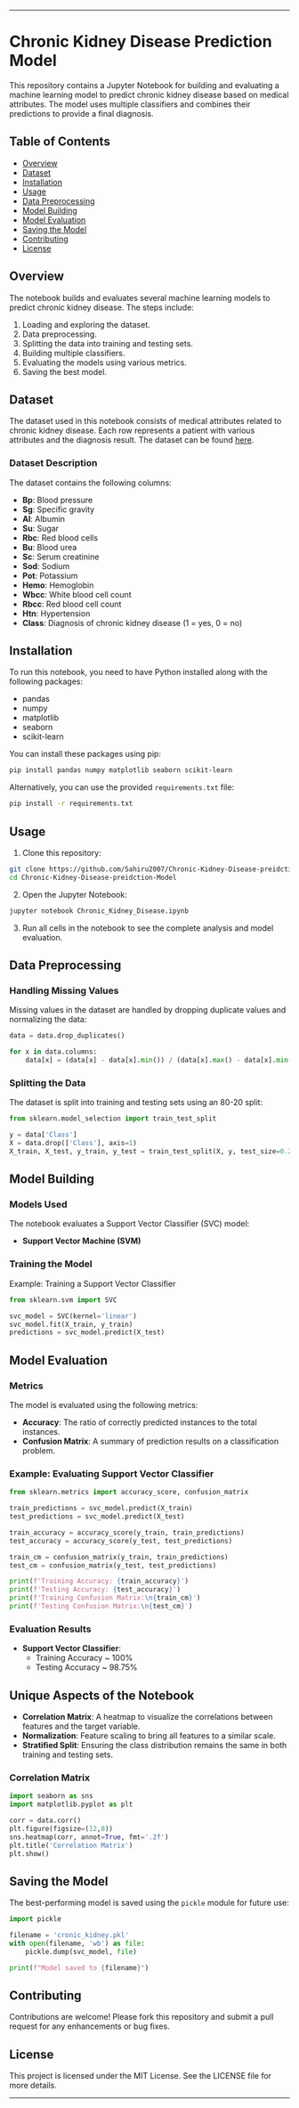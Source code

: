 
---

# Chronic Kidney Disease Prediction Model

This repository contains a Jupyter Notebook for building and evaluating a machine learning model to predict chronic kidney disease based on medical attributes. The model uses multiple classifiers and combines their predictions to provide a final diagnosis.

## Table of Contents

- [Overview](#overview)
- [Dataset](#dataset)
- [Installation](#installation)
- [Usage](#usage)
- [Data Preprocessing](#data-preprocessing)
- [Model Building](#model-building)
- [Model Evaluation](#model-evaluation)
- [Saving the Model](#saving-the-model)
- [Contributing](#contributing)
- [License](#license)

## Overview

The notebook builds and evaluates several machine learning models to predict chronic kidney disease. The steps include:

1. Loading and exploring the dataset.
2. Data preprocessing.
3. Splitting the data into training and testing sets.
4. Building multiple classifiers.
5. Evaluating the models using various metrics.
6. Saving the best model.

## Dataset

The dataset used in this notebook consists of medical attributes related to chronic kidney disease. Each row represents a patient with various attributes and the diagnosis result. The dataset can be found [here](https://www.kaggle.com/datasets/mansoordaku/ckdisease).

### Dataset Description

The dataset contains the following columns:

- **Bp**: Blood pressure
- **Sg**: Specific gravity
- **Al**: Albumin
- **Su**: Sugar
- **Rbc**: Red blood cells
- **Bu**: Blood urea
- **Sc**: Serum creatinine
- **Sod**: Sodium
- **Pot**: Potassium
- **Hemo**: Hemoglobin
- **Wbcc**: White blood cell count
- **Rbcc**: Red blood cell count
- **Htn**: Hypertension
- **Class**: Diagnosis of chronic kidney disease (1 = yes, 0 = no)

## Installation

To run this notebook, you need to have Python installed along with the following packages:

- pandas
- numpy
- matplotlib
- seaborn
- scikit-learn

You can install these packages using pip:

```sh
pip install pandas numpy matplotlib seaborn scikit-learn
```

Alternatively, you can use the provided `requirements.txt` file:

```sh
pip install -r requirements.txt
```

## Usage

1. Clone this repository:

```sh
git clone https://github.com/Sahiru2007/Chronic-Kidney-Disease-preidction-Model.git
cd Chronic-Kidney-Disease-preidction-Model
```

2. Open the Jupyter Notebook:

```sh
jupyter notebook Chronic_Kidney_Disease.ipynb
```

3. Run all cells in the notebook to see the complete analysis and model evaluation.

## Data Preprocessing

### Handling Missing Values

Missing values in the dataset are handled by dropping duplicate values and normalizing the data:

```python
data = data.drop_duplicates()

for x in data.columns:
    data[x] = (data[x] - data[x].min()) / (data[x].max() - data[x].min())
```

### Splitting the Data

The dataset is split into training and testing sets using an 80-20 split:

```python
from sklearn.model_selection import train_test_split

y = data['Class']
X = data.drop(['Class'], axis=1)
X_train, X_test, y_train, y_test = train_test_split(X, y, test_size=0.2, stratify=y)
```

## Model Building

### Models Used

The notebook evaluates a Support Vector Classifier (SVC) model:

- **Support Vector Machine (SVM)**

### Training the Model

Example: Training a Support Vector Classifier

```python
from sklearn.svm import SVC

svc_model = SVC(kernel='linear')
svc_model.fit(X_train, y_train)
predictions = svc_model.predict(X_test)
```

## Model Evaluation

### Metrics

The model is evaluated using the following metrics:

- **Accuracy**: The ratio of correctly predicted instances to the total instances.
- **Confusion Matrix**: A summary of prediction results on a classification problem.

### Example: Evaluating Support Vector Classifier

```python
from sklearn.metrics import accuracy_score, confusion_matrix

train_predictions = svc_model.predict(X_train)
test_predictions = svc_model.predict(X_test)

train_accuracy = accuracy_score(y_train, train_predictions)
test_accuracy = accuracy_score(y_test, test_predictions)

train_cm = confusion_matrix(y_train, train_predictions)
test_cm = confusion_matrix(y_test, test_predictions)

print(f'Training Accuracy: {train_accuracy}')
print(f'Testing Accuracy: {test_accuracy}')
print(f'Training Confusion Matrix:\n{train_cm}')
print(f'Testing Confusion Matrix:\n{test_cm}')
```

### Evaluation Results

- **Support Vector Classifier**: 
  - Training Accuracy ~ 100%
  - Testing Accuracy ~ 98.75%

## Unique Aspects of the Notebook

- **Correlation Matrix**: A heatmap to visualize the correlations between features and the target variable.
- **Normalization**: Feature scaling to bring all features to a similar scale.
- **Stratified Split**: Ensuring the class distribution remains the same in both training and testing sets.

### Correlation Matrix

```python
import seaborn as sns
import matplotlib.pyplot as plt

corr = data.corr()
plt.figure(figsize=(12,8))
sns.heatmap(corr, annot=True, fmt='.2f')
plt.title('Correlation Matrix')
plt.show()
```

## Saving the Model

The best-performing model is saved using the `pickle` module for future use:

```python
import pickle

filename = 'cronic_kidney.pkl'
with open(filename, 'wb') as file:
    pickle.dump(svc_model, file)

print(f"Model saved to {filename}")
```

## Contributing

Contributions are welcome! Please fork this repository and submit a pull request for any enhancements or bug fixes.

## License

This project is licensed under the MIT License. See the LICENSE file for more details.

---

